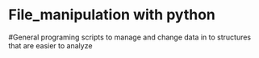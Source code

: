 # File_manipulation with python 

#General programing scripts to manage and change data in to structures that are easier to analyze
